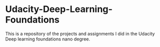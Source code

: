 # Udacity-Deep-Learning-Foundations
This is a repository of the projects and assignments I did in the Udacity Deep learning foundations nano degree.
